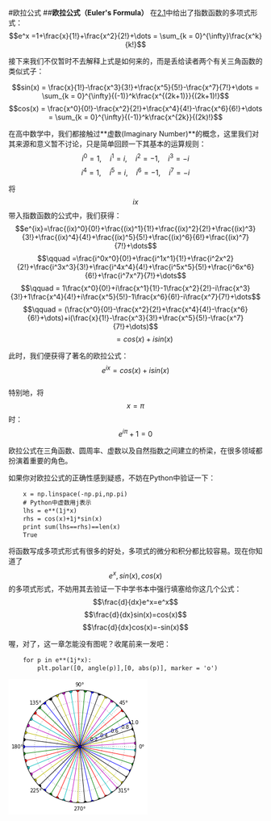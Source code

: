 #欧拉公式
##**欧拉公式（Euler's Formula）**
在[2.1](01Functions.md)中给出了指数函数的多项式形式：
$$e^x =1+\frac{x}{1!}+\frac{x^2}{2!}+\dots = \sum_{k = 0}^{\infty}\frac{x^k}{k!}$$ 

接下来我们不仅暂时不去解释上式是如何来的，而是丢给读者两个有关三角函数的类似式子：

$$sin(x) = \frac{x}{1!}-\frac{x^3}{3!}+\frac{x^5}{5!}-\frac{x^7}{7!}+\dots = \sum_{k = 0}^{\infty}{(-1)}^k\frac{x^{(2k+1)}}{(2k+1)!}$$
$$cos(x) = \frac{x^0}{0!}-\frac{x^2}{2!}+\frac{x^4}{4!}-\frac{x^6}{6!}+\dots = \sum_{k = 0}^{\infty}{(-1)}^k\frac{x^{2k}}{(2k)!}$$

在高中数学中，我们都接触过**虚数(Imaginary Number)**的概念，这里我们对其来源和意义暂不讨论，只是简单回顾一下其基本的运算规则：
$$i^0=1,\quad i^1=i,\quad i^2=-1,\quad i^3=-i$$
$$i^4=1,\quad i^5=i,\quad i^6=-1,\quad i^7=-i$$

将$$ix$$带入指数函数的公式中，我们获得：
$$e^{ix}=\frac{(ix)^0}{0!}+\frac{(ix)^1}{1!}+\frac{(ix)^2}{2!}+\frac{(ix)^3}{3!}+\frac{(ix)^4}{4!}+\frac{(ix)^5}{5!}+\frac{(ix)^6}{6!}+\frac{(ix)^7}{7!}+\dots$$
$$\qquad =\frac{i^0x^0}{0!}+\frac{i^1x^1}{1!}+\frac{i^2x^2}{2!}+\frac{i^3x^3}{3!}+\frac{i^4x^4}{4!}+\frac{i^5x^5}{5!}+\frac{i^6x^6}{6!}+\frac{i^7x^7}{7!}+\dots$$
$$\qquad = 1\frac{x^0}{0!}+i\frac{x^1}{1!}-1\frac{x^2}{2!}-i\frac{x^3}{3!}+1\frac{x^4}{4!}+i\frac{x^5}{5!}-1\frac{x^6}{6!}-i\frac{x^7}{7!}+\dots$$
$$\qquad = (\frac{x^0}{0!}-\frac{x^2}{2!}+\frac{x^4}{4!}-\frac{x^6}{6!}+\dots)+i(\frac{x}{1!}-\frac{x^3}{3!}+\frac{x^5}{5!}-\frac{x^7}{7!}+\dots)$$
$$\qquad = cos(x)+isin(x)$$

此时，我们便获得了著名的欧拉公式：$$e^{ix} = cos(x)+isin(x)$$  
特别地，将$$x=\pi$$时：$$e^{i\pi}+1=0$$  

欧拉公式在三角函数、圆周率、虚数以及自然指数之间建立的桥梁，在很多领域都扮演着重要的角色。

如果你对欧拉公式的正确性感到疑惑，不妨在Python中验证一下：   
```
    x = np.linspace(-np.pi,np.pi)    
    # Python中虚数用j表示
    lhs = e**(1j*x)
    rhs = cos(x)+1j*sin(x)
    print sum(lhs==rhs)==len(x)
    True
```

将函数写成多项式形式有很多的好处，多项式的微分和积分都比较容易。现在你知道了$$e^x,sin(x),cos(x)$$的多项式形式，不妨用其去验证一下中学书本中强行填塞给你这几个公式：   
$$\frac{d}{dx}e^x=e^x$$
$$\frac{d}{dx}sin(x)=cos(x)$$
$$\frac{d}{dx}cos(x)=-sin(x)$$  

喔，对了，这一章怎能没有图呢？收尾前来一发吧：
```
    for p in e**(1j*x):
        plt.polar([0, angle(p)],[0, abs(p)], marker = 'o')
```   
![03-01 polar with complex](images\03-01polar.png)

